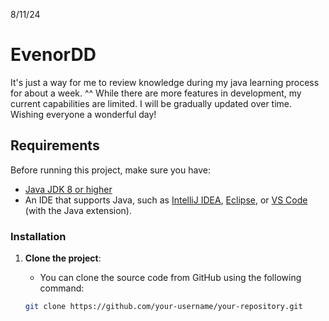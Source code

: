 8/11/24
# EvenorDD
It's just a way for me to review knowledge during my java learning process for about a week. ^^
While there are more features in development, my current capabilities are limited. I will be gradually updated over time. Wishing everyone a wonderful day!

## Requirements
Before running this project, make sure you have:
- [Java JDK 8 or higher](https://www.oracle.com/java/technologies/javase-jdk11-downloads.html)
- An IDE that supports Java, such as [IntelliJ IDEA](https://www.jetbrains.com/idea/), [Eclipse](https://www.eclipse.org/), or [VS Code](https://code.visualstudio.com/) (with the Java extension).

### Installation
1. **Clone the project**:
   - You can clone the source code from GitHub using the following command:
   
   ```bash
   git clone https://github.com/your-username/your-repository.git
